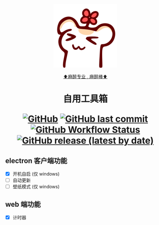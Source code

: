 <div align="center">

  [![只是一只非常普通的仓鼠](public/favicon.svg)](https://space.bilibili.com/136107)

  [⬆️麻醉专业 , 麻醉棒⬆️](https://space.bilibili.com/136107)
  <h1>
  自用工具箱

  [![GitHub](https://img.shields.io/github/license/xxldm/tool-client)](LICENSE)
  [![GitHub last commit](https://img.shields.io/github/last-commit/xxldm/tool-client)](../../commits/main)
  [![GitHub Workflow Status](https://github.com/xxldm/tool-client/actions/workflows/test.yml/badge.svg)](../../actions/workflows/test.yml)
  [![GitHub release (latest by date)](https://img.shields.io/github/v/release/xxldm/tool-client)](../../releases)
  </h1>
</div>

## electron 客户端功能
  - [x] 开机自启 (仅 windows)
  - [ ] 自动更新
  - [ ] 壁纸模式 (仅 windows)
## web 端功能
  - [x] 计时器
